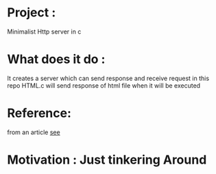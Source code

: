 # Project : 
Minimalist Http server in c

# What does it do : 
It creates a server which can send response and receive request in this repo HTML.c will send response of html file when it will be executed


# Reference: 
from an article [see](https://medium.com/from-the-scratch/http-server-what-do-you-need-to-know-to-build-a-simple-http-server-from-scratch-d1ef8945e4fa)

# Motivation : Just tinkering Around
